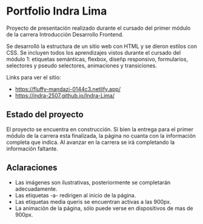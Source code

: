 # Portfolio Indra Lima
Proyecto de presentación realizado durante el cursado del primer módulo de la carrera Introducción Desarrollo Frontend.

Se desarrolló la estructura de un sitio web con HTML y se dieron estilos con CSS. Se incluyen todos los aprendizajes vistos durante el cursado del módulo 1: etiquetas semánticas, flexbox, diseñp responsivo, formularios, selectores y pseudo selectores, animaciones y transiciones.

Links para ver el sitio:
- https://fluffy-mandazi-0144c3.netlify.app/
- https://indra-2507.github.io/Indra-Lima/

## Estado del proyecto
El proyecto se encuentra en construcción. Si bien la entrega para el primer módulo de la carrera esta finalizada, la página no cuanta con la información completa que indica. Al avanzar en la carrera se irá completando la información faltante.


## Aclaraciones
* Las imágenes son ilustrativas, posteriormente se completarán adecuadamente.
* Las etiquetas -a- redirigen al inicio de la página.
* Las etiquetas media queris se encuentran activas a las 900px.
* La animación de la página, sólo puede verse en dispositivos de mas de 900px.

